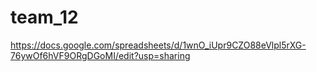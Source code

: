 # team_12

https://docs.google.com/spreadsheets/d/1wnO_iUpr9CZO88eVlpl5rXG-76ywOf6hVF9ORgDGoMI/edit?usp=sharing
